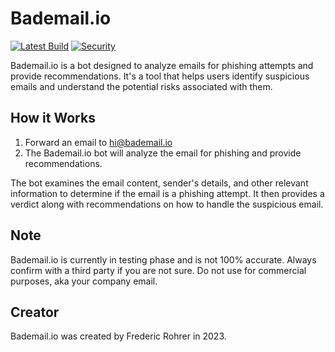 # Bademail.io

[![Latest Build](https://github.com/Frohrer/bademail/actions/workflows/test.yml/badge.svg?branch=main)](https://github.com/Frohrer/bademail/actions/workflows/test.yml)
[![Security](https://github.com/Frohrer/bademail/actions/workflows/security.yml/badge.svg)](https://github.com/Frohrer/bademail/actions/workflows/security.yml)

Bademail.io is a bot designed to analyze emails for phishing attempts and provide recommendations. It's a tool that helps users identify suspicious emails and understand the potential risks associated with them.

## How it Works

1. Forward an email to hi@bademail.io
2. The Bademail.io bot will analyze the email for phishing and provide recommendations.

The bot examines the email content, sender's details, and other relevant information to determine if the email is a phishing attempt. It then provides a verdict along with recommendations on how to handle the suspicious email.

## Note

Bademail.io is currently in testing phase and is not 100% accurate. Always confirm with a third party if you are not sure. Do not use for commercial purposes, aka your company email. 

## Creator

Bademail.io was created by Frederic Rohrer in 2023.
